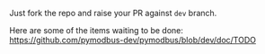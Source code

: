 Just fork the repo and raise your PR against `dev` branch.

Here are some of the items waiting to be done:
   https://github.com/pymodbus-dev/pymodbus/blob/dev/doc/TODO
